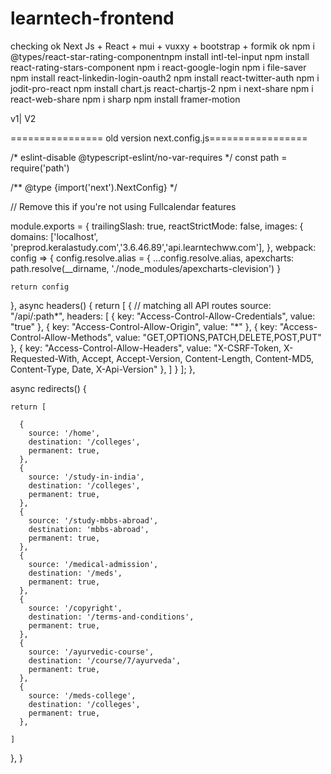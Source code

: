 # learntech-frontend

checking 
ok
Next Js + React + mui + vuxxy + bootstrap + formik
ok
npm i @types/react-star-rating-componentnpm install intl-tel-input
npm install react-rating-stars-component
npm i react-google-login
npm i file-saver
npm install react-linkedin-login-oauth2
npm install react-twitter-auth
npm i jodit-pro-react
npm install chart.js react-chartjs-2
npm i next-share
npm i react-web-share
npm i sharp
npm install framer-motion


v1|
V2


================ old version  next.config.js=================

/* eslint-disable @typescript-eslint/no-var-requires */
const path = require('path')

/** @type {import('next').NextConfig} */

// Remove this if you're not using Fullcalendar features


module.exports = {
  trailingSlash: true,
  reactStrictMode: false,
  images: {
    domains: ['localhost', 'preprod.keralastudy.com','3.6.46.89','api.learntechww.com'],
  },
  webpack: config => {
    config.resolve.alias = {
      ...config.resolve.alias,
      apexcharts: path.resolve(__dirname, './node_modules/apexcharts-clevision')
    }

    return config
  },
  async headers() {
    return [
      {
        // matching all API routes
        source: "/api/:path*",
        headers: [
          { key: "Access-Control-Allow-Credentials", value: "true" },
          { key: "Access-Control-Allow-Origin", value: "*" },
          { key: "Access-Control-Allow-Methods", value: "GET,OPTIONS,PATCH,DELETE,POST,PUT" },
          { key: "Access-Control-Allow-Headers", value: "X-CSRF-Token, X-Requested-With, Accept, Accept-Version, Content-Length, Content-MD5, Content-Type, Date, X-Api-Version" },
        ]
      }
    ];
  },

  async redirects() {

    return [

      {
        source: '/home',
        destination: '/colleges',
        permanent: true,
      },
      {
        source: '/study-in-india',
        destination: '/colleges',
        permanent: true,
      },
      {
        source: '/study-mbbs-abroad',
        destination: 'mbbs-abroad',
        permanent: true,
      },
      {
        source: '/medical-admission',
        destination: '/meds',
        permanent: true,
      },
      {
        source: '/copyright',
        destination: '/terms-and-conditions',
        permanent: true,
      },
      {
        source: '/ayurvedic-course',
        destination: '/course/7/ayurveda',
        permanent: true,
      },
      {
        source: '/meds-college',
        destination: '/colleges',
        permanent: true,
      },

    ]
  },
}





